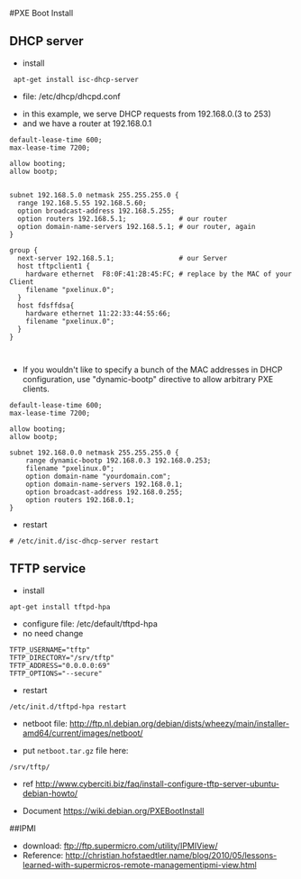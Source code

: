 #PXE Boot Install 

## DHCP server

* install

``` apt-get install isc-dhcp-server```


* file: /etc/dhcp/dhcpd.conf

- in this example, we serve DHCP requests from 192.168.0.(3 to 253)
- and we have a router at 192.168.0.1


```
default-lease-time 600;
max-lease-time 7200;

allow booting;
allow bootp;


subnet 192.168.5.0 netmask 255.255.255.0 {
  range 192.168.5.55 192.168.5.60;
  option broadcast-address 192.168.5.255;
  option routers 192.168.5.1;             # our router
  option domain-name-servers 192.168.5.1; # our router, again
}

group {
  next-server 192.168.5.1;                # our Server
  host tftpclient1 {
    hardware ethernet  F8:0F:41:2B:45:FC; # replace by the MAC of your Client
    filename "pxelinux.0";
  }
  host fdsffdsa{
    hardware ethernet 11:22:33:44:55:66;
    filename "pxelinux.0";
  }
}



```

* If you wouldn't like to specify a bunch of the MAC addresses in DHCP configuration, use "dynamic-bootp" directive to allow arbitrary PXE clients.


```
default-lease-time 600;
max-lease-time 7200;

allow booting;
allow bootp;

subnet 192.168.0.0 netmask 255.255.255.0 {
    range dynamic-bootp 192.168.0.3 192.168.0.253;
    filename "pxelinux.0";
    option domain-name "yourdomain.com";
    option domain-name-servers 192.168.0.1;
    option broadcast-address 192.168.0.255;
    option routers 192.168.0.1;
}

```
* restart

```# /etc/init.d/isc-dhcp-server restart```



## TFTP service 
* install

```apt-get install tftpd-hpa```

* configure file: /etc/default/tftpd-hpa 
* no need change

```
TFTP_USERNAME="tftp"
TFTP_DIRECTORY="/srv/tftp"
TFTP_ADDRESS="0.0.0.0:69"
TFTP_OPTIONS="--secure"

```
* restart

```/etc/init.d/tftpd-hpa restart```

* netboot file: <http://ftp.nl.debian.org/debian/dists/wheezy/main/installer-amd64/current/images/netboot/>

* put ```netboot.tar.gz``` file here:

```/srv/tftp/```


* ref <http://www.cyberciti.biz/faq/install-configure-tftp-server-ubuntu-debian-howto/>

* Document <https://wiki.debian.org/PXEBootInstall>



##IPMI 

* download: <ftp://ftp.supermicro.com/utility/IPMIView/>
* Reference: <http://christian.hofstaedtler.name/blog/2010/05/lessons-learned-with-supermicros-remote-managementipmi-view.html>

